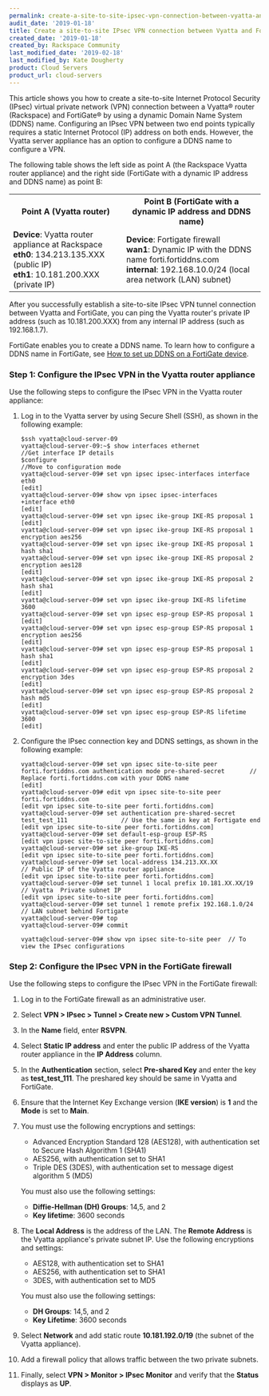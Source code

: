 ```yaml
---
permalink: create-a-site-to-site-ipsec-vpn-connection-between-vyatta-and-fortigate/
audit_date: '2019-01-18'
title: Create a site-to-site IPsec VPN connection between Vyatta and FortiGate
created_date: '2019-01-18'
created_by: Rackspace Community
last_modified_date: '2019-02-18'
last_modified_by: Kate Dougherty
product: Cloud Servers
product_url: cloud-servers
---
```


This article shows you how to create a site-to-site Internet Protocol Security
(IPsec) virtual private network (VPN) connection between a Vyatta&reg; router
(Rackspace) and FortiGate&reg; by using a dynamic Domain Name System (DDNS)
name. Configuring an IPsec VPN between two end points typically requires a
static Internet Protocol (IP) address on both ends. However, the Vyatta server
appliance has an option to configure a DDNS name to configure a
VPN.

The following table shows the left side as point A (the Rackspace Vyatta
router appliance) and the right side (FortiGate with a 
dynamic IP address and DDNS name) as point B:

<table>
  <tr>
    <th>Point A (Vyatta router)</th>
    <th>Point B (FortiGate with a dynamic IP address and DDNS name)</th>
  </tr>
  <tr>
    <td>
      <strong>Device</strong>: Vyatta router appliance at Rackspace<br />
      <strong>eth0</strong>: 134.213.135.XXX (public IP)<br />
      <strong>eth1</strong>: 10.181.200.XXX (private IP)
    </td>
    <td>
      <strong>Device</strong>: Fortigate firewall<br />
      <strong>wan1</strong>: Dynamic IP with the DDNS name forti.fortiddns.com<br />
      <strong>internal</strong>: 192.168.10.0/24 (local area network (LAN) subnet)
    </td>
  </tr>
</table>

After you successfully establish a site-to-site IPsec VPN tunnel connection
between Vyatta and FortiGate, you can ping the Vyatta router's private IP
address (such as 10.181.200.XXX) from any internal IP address
(such as 192.168.1.7).

FortiGate enables you to create a DDNS name. To learn how to configure a DDNS
name in FortiGate, see [How to set up DDNS on a FortiGate device](https://video.fortinet.com/latest/how-to-setup-ddns-on-an-fortigate-device).

### Step 1: Configure the IPsec VPN in the Vyatta router appliance

Use the following steps to configure the IPsec VPN in the Vyatta router
appliance:

1. Log in to the Vyatta server by using Secure Shell (SSH), as shown in the
   following example:

       $ssh vyatta@cloud-server-09
       vyatta@cloud-server-09:~$ show interfaces ethernet                        //Get interface IP details
       $configure                                                                                         //Move to configuration mode
       vyatta@cloud-server-09# set vpn ipsec ipsec-interfaces interface eth0
       [edit]
       vyatta@cloud-server-09# show vpn ipsec ipsec-interfaces
       +interface eth0
       [edit]
       vyatta@cloud-server-09# set vpn ipsec ike-group IKE-RS proposal 1
       [edit]
       vyatta@cloud-server-09# set vpn ipsec ike-group IKE-RS proposal 1 encryption aes256
       vyatta@cloud-server-09# set vpn ipsec ike-group IKE-RS proposal 1 hash sha1
       vyatta@cloud-server-09# set vpn ipsec ike-group IKE-RS proposal 2 encryption aes128
       [edit]
       vyatta@cloud-server-09# set vpn ipsec ike-group IKE-RS proposal 2 hash sha1
       [edit]
       vyatta@cloud-server-09# set vpn ipsec ike-group IKE-RS lifetime 3600
       vyatta@cloud-server-09# set vpn ipsec esp-group ESP-RS proposal 1
       [edit]
       vyatta@cloud-server-09# set vpn ipsec esp-group ESP-RS proposal 1 encryption aes256
       [edit]
       vyatta@cloud-server-09# set vpn ipsec esp-group ESP-RS proposal 1 hash sha1
       [edit]
       vyatta@cloud-server-09# set vpn ipsec esp-group ESP-RS proposal 2 encryption 3des
       [edit]
       vyatta@cloud-server-09# set vpn ipsec esp-group ESP-RS proposal 2 hash md5
       [edit]
       vyatta@cloud-server-09# set vpn ipsec esp-group ESP-RS lifetime 3600
       [edit]

2. Configure the IPsec connection key and DDNS settings, as shown in the
   following example:

       vyatta@cloud-server-09# set vpn ipsec site-to-site peer forti.fortiddns.com authentication mode pre-shared-secret       // Replace forti.fortiddns.com with your DDNS name
       [edit]
       vyatta@cloud-server-09# edit vpn ipsec site-to-site peer forti.fortiddns.com
       [edit vpn ipsec site-to-site peer forti.fortiddns.com]
       vyatta@cloud-server-09# set authentication pre-shared-secret test_test_111               // Use the same in key at Fortigate end
       [edit vpn ipsec site-to-site peer forti.fortiddns.com]
       vyatta@cloud-server-09# set default-esp-group ESP-RS
       [edit vpn ipsec site-to-site peer forti.fortiddns.com]
       vyatta@cloud-server-09# set ike-group IKE-RS
       [edit vpn ipsec site-to-site peer forti.fortiddns.com]
       vyatta@cloud-server-09# set local-address 134.213.XX.XX                                         // Public IP of the Vyatta router appliance
       [edit vpn ipsec site-to-site peer forti.fortiddns.com]
       vyatta@cloud-server-09# set tunnel 1 local prefix 10.181.XX.XX/19                           // Vyatta  Private subnet IP
       [edit vpn ipsec site-to-site peer forti.fortiddns.com]
       vyatta@cloud-server-09# set tunnel 1 remote prefix 192.168.1.0/24                          // LAN subnet behind Fortigate
       vyatta@cloud-server-09# top
       vyatta@cloud-server-09# commit

       vyatta@cloud-server-09# show vpn ipsec site-to-site peer  // To view the IPsec configurations

### Step 2: Configure the IPsec VPN in the FortiGate firewall

Use the following steps to configure the IPsec VPN in the FortiGate firewall:

1. Log in to the FortiGate firewall as an administrative user.
2. Select **VPN > IPsec > Tunnel > Create new > Custom VPN Tunnel**.
3. In the **Name** field, enter **RSVPN**.
4. Select **Static IP address** and enter the public IP address of the Vyatta
   router appliance in the **IP Address** column.
5. In the **Authentication** section, select **Pre-shared Key** and enter the
   key as **test_test_111**. The preshared key should be same in Vyatta and
   FortiGate.

6. Ensure that the Internet Key Exchange version (**IKE version**) is **1**
   and the **Mode** is set to **Main**.

7. You must use the following encryptions and settings:

   - Advanced Encryption Standard 128 (AES128), with authentication set to
     Secure Hash Algorithm 1 (SHA1)
   - AES256, with authentication set to SHA1
   - Triple DES (3DES), with authentication set to message digest
     algorithm 5 (MD5)

   You must also use the following settings:

   - **Diffie-Hellman (DH) Groups**: 14,5, and 2
   - **Key lifetime**: 3600 seconds

8. The **Local Address** is the address of the LAN. The **Remote Address** is
   the Vyatta appliance's private subnet IP. Use the following encryptions and
   settings:

   - AES128, with authentication set to SHA1
   - AES256, with authentication set to SHA1
   - 3DES, with authentication set to MD5

   You must also use the following settings:

   - **DH Groups**: 14,5, and 2
   - **Key Lifetime**: 3600 seconds

9. Select **Network** and add static route **10.181.192.0/19** (the
   subnet of the Vyatta appliance).

10. Add a firewall policy that allows traffic between the two private subnets.

11. Finally, select **VPN > Monitor > IPsec Monitor** and verify that the
    **Status** displays as **UP**.
